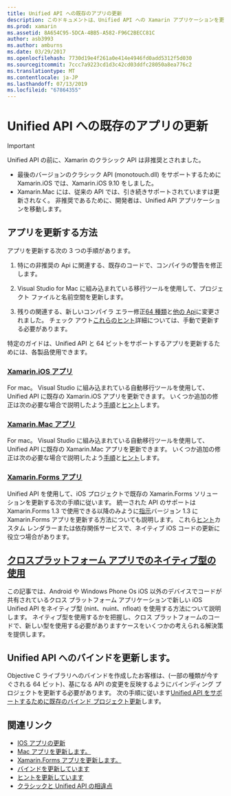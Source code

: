 ```yaml
---
title: Unified API への既存のアプリの更新
description: このドキュメントは、Unified API への Xamarin アプリケーションを更新する方法を説明するさまざまなガイドにリンクしています。 Xamarin.iOS アプリでは、Xamarin.Mac アプリがについて説明します。 Xamarin.Forms アプリでは、クロス プラットフォーム アプリ、およびバインド プロジェクトでのネイティブ型です。
ms.prod: xamarin
ms.assetid: 8A654C95-5DCA-4BB5-A582-F96C2BECC81C
author: asb3993
ms.author: amburns
ms.date: 03/29/2017
ms.openlocfilehash: 7730d19e4f261a0e414e4946fd0add5312f5d030
ms.sourcegitcommit: 7ccc7a9223cd1d3c42cd03ddfc28050a8ea776c2
ms.translationtype: MT
ms.contentlocale: ja-JP
ms.lasthandoff: 07/13/2019
ms.locfileid: "67864355"
---
```

# <a name="updating-existing-apps-to-the-unified-api"></a>Unified API への既存のアプリの更新

> [!IMPORTANT]
> Unified API の前に、Xamarin のクラシック API は非推奨とされました。
> - 最後のバージョンのクラシック API (monotouch.dll) をサポートするために Xamarin.iOS では、Xamarin.iOS 9.10 をしました。
> - Xamarin.Mac には、従来の API では、引き続きサポートされていますは更新されなく。 非推奨であるために、開発者は、Unified API アプリケーションを移動します。

## <a name="how-to-update-your-apps"></a>アプリを更新する方法

アプリを更新する次の 3 つの手順があります。

1. 特にの非推奨の Api に関連する、既存のコードで、コンパイラの警告を修正します。

2. Visual Studio for Mac に組み込まれている移行ツールを使用して、プロジェクト ファイルと名前空間を更新します。

3. 残りの関連する、新しいコンパイラ エラー修正[64 種類](~/cross-platform/macios/nativetypes.md)と[他の Api](~/cross-platform/macios/unified/overview.md#deprecated-typos)に変更されました。 チェック アウト[これらのヒント](~/cross-platform/macios/unified/updating-tips.md)詳細については、手動で更新する必要があります。

特定のガイドは、Unified API と 64 ビットをサポートするアプリを更新するためには、各製品使用できます。

### <a name="xamarinios-appscross-platformmaciosunifiedupdating-ios-appsmd"></a>[Xamarin.iOS アプリ](~/cross-platform/macios/unified/updating-ios-apps.md)

For mac。 Visual Studio に組み込まれている自動移行ツールを使用して、Unified API に既存の Xamarin.iOS アプリを更新できます。 いくつか追加の修正は次の必要な場合で説明したよう[手順](~/cross-platform/macios/unified/updating-ios-apps.md)と[ヒント](~/cross-platform/macios/unified/updating-tips.md)します。

### <a name="xamarinmac-appscross-platformmaciosunifiedupdating-mac-appsmd"></a>[Xamarin.Mac アプリ](~/cross-platform/macios/unified/updating-mac-apps.md)

For mac。 Visual Studio に組み込まれている自動移行ツールを使用して、Unified API に既存の Xamarin.Mac アプリを更新できます。 いくつか追加の修正は次の必要な場合で説明したよう[手順](~/cross-platform/macios/unified/updating-mac-apps.md)と[ヒント](~/cross-platform/macios/unified/updating-tips.md)します。

### <a name="xamarinforms-appscross-platformmaciosunifiedupdating-xamarin-forms-appsmd"></a>[Xamarin.Forms アプリ](~/cross-platform/macios/unified/updating-xamarin-forms-apps.md)

Unified API を使用して、iOS プロジェクトで既存の Xamarin.Forms ソリューションを更新する次の手順に従います。 統一された API のサポートは Xamarin.Forms 1.3 で使用できる以降のみように[指示](~/cross-platform/macios/unified/updating-xamarin-forms-apps.md)バージョン 1.3 に Xamarin.Forms アプリを更新する方法についても説明します。 これら[ヒント](~/cross-platform/macios/unified/updating-tips.md)カスタム レンダラーまたは依存関係サービスで、ネイティブ iOS コードの更新に役立つ場合があります。

## <a name="working-with-native-types-in-cross-platform-appscross-platformmaciosnativetypesmd"></a>[クロスプラットフォーム アプリでのネイティブ型の使用](~/cross-platform/macios/nativetypes.md)

この記事では、Android や Windows Phone Os iOS 以外のデバイスでコードが共有されているクロス プラットフォーム アプリケーションで新しい iOS Unified API をネイティブ型 (nint、nuint、nfloat) を使用する方法について説明します。 ネイティブ型を使用するかを把握し、クロス プラットフォームのコードで、新しい型を使用する必要がありますケースをいくつかの考えられる解決策を提供します。

## <a name="update-bindings-to-the-unified-api"></a>Unified API へのバインドを更新します。

Objective C ライブラリへのバインドを作成したお客様は、(一部の種類が今すぐされる 64 ビット)、基になる API の変更を反映するようにバインディング プロジェクトを更新する必要があります。
次の手順に従います[Unified API をサポートするために既存のバインド プロジェクト更新](~/cross-platform/macios/unified/update-binding.md)します。

## <a name="related-links"></a>関連リンク

- [IOS アプリの更新](~/cross-platform/macios/unified/updating-ios-apps.md)
- [Mac アプリを更新します。](~/cross-platform/macios/unified/updating-mac-apps.md)
- [Xamarin.Forms アプリを更新します。](~/cross-platform/macios/unified/updating-xamarin-forms-apps.md)
- [バインドを更新しています](~/cross-platform/macios/unified/update-binding.md)
- [ヒントを更新しています](~/cross-platform/macios/unified/updating-tips.md)
- [クラシックと Unified API の相違点](https://developer.xamarin.com/releases/ios/api_changes/classic-vs-unified-8.6.0/)
